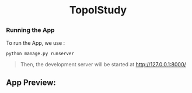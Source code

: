 # <p align="center"> TopolStudy </p>
### Running the App
To run the App, we use :
```
python manage.py runserver
```
> Then, the development server will be started at http://127.0.0.1:8000/
## App Preview:

